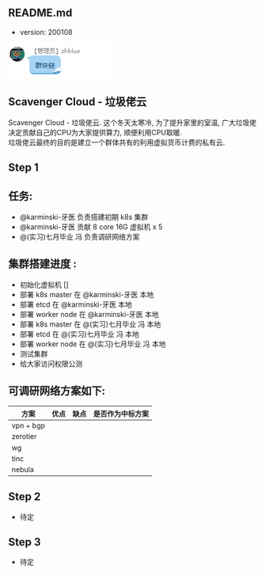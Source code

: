 README.md
---------

- version: 200108


![avatar](./src/assets/images/flag2.png)  



Scavenger Cloud - 垃圾佬云
--------------------------

Scavenger Cloud - 垃圾佬云. 这个冬天太寒冷, 为了提升家里的室温, 广大垃圾佬决定贡献自己的CPU为大家提供算力, 顺便利用CPU取暖.  
垃圾佬云最终的目的是建立一个群体共有的利用虚拟货币计费的私有云.



Step 1
------

## 任务:
- @karminski-牙医 负责搭建初期 k8s 集群
- @karminski-牙医 贡献 8 core 16G 虚拟机 x 5
- @(实习)七月毕业 冯 负责调研网络方案


## 集群搭建进度 :

- 初始化虚拟机 []
- 部署 k8s master 在 @karminski-牙医 本地
- 部署 etcd 在 @karminski-牙医 本地
- 部署 worker node 在 @karminski-牙医 本地
- 部署 k8s master 在 @(实习)七月毕业 冯 本地
- 部署 etcd 在 @(实习)七月毕业 冯 本地
- 部署 worker node 在 @(实习)七月毕业 冯 本地
- 测试集群
- 给大家访问权限公测


## 可调研网络方案如下:

| 方案       | 优点                 | 缺点               | 是否作为中标方案 |
|------------|----------------------|--------------------|------------------|
| vpn + bgp  |                      |                    |                  |
| zerotier   |                      |                    |                  |
| wg         |                      |                    |                  |
| tinc       |                      |                    |                  |
| nebula     |                      |                    |                  |


Step 2
------

- 待定



Step 3
------

- 待定